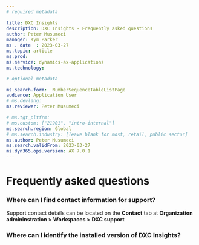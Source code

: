 ```yaml
---
# required metadata

title: DXC Insights
description: DXC Insights - Frequently asked questions
author: Peter Musumeci
manager: Kym Parker
ms . date  : 2023-03-27
ms.topic: article
ms.prod: 
ms.service: dynamics-ax-applications
ms.technology: 

# optional metadata

ms.search.form:  NumberSequenceTableListPage
audience: Application User
# ms.devlang: 
ms.reviewer: Peter Musumeci

# ms.tgt_pltfrm: 
# ms.custom: ["21901", "intro-internal"]
ms.search.region: Global
# ms.search.industry: [leave blank for most, retail, public sector]
ms.author: Peter Musumeci
ms.search.validFrom: 2023-03-27
ms.dyn365.ops.version: AX 7.0.1
---
```


# Frequently asked questions

### Where can I find contact information for support?
Support contact details can be located on the **Contact** tab at **Organization admininstration > Workspaces > DXC support**

### Where can I identify the installed version of DXC Insights?

  

